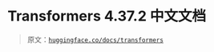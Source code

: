 # Transformers  4.37.2 中文文档

> 原文：[`huggingface.co/docs/transformers`](https://huggingface.co/docs/transformers)
